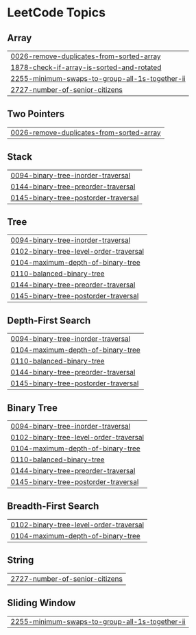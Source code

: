

<!---LeetCode Topics Start-->
# LeetCode Topics
## Array
|  |
| ------- |
| [0026-remove-duplicates-from-sorted-array](https://github.com/Swaru09/leetcode/tree/master/0026-remove-duplicates-from-sorted-array) |
| [1878-check-if-array-is-sorted-and-rotated](https://github.com/Swaru09/leetcode/tree/master/1878-check-if-array-is-sorted-and-rotated) |
| [2255-minimum-swaps-to-group-all-1s-together-ii](https://github.com/Swaru09/leetcode/tree/master/2255-minimum-swaps-to-group-all-1s-together-ii) |
| [2727-number-of-senior-citizens](https://github.com/Swaru09/leetcode/tree/master/2727-number-of-senior-citizens) |
## Two Pointers
|  |
| ------- |
| [0026-remove-duplicates-from-sorted-array](https://github.com/Swaru09/leetcode/tree/master/0026-remove-duplicates-from-sorted-array) |
## Stack
|  |
| ------- |
| [0094-binary-tree-inorder-traversal](https://github.com/Swaru09/leetcode/tree/master/0094-binary-tree-inorder-traversal) |
| [0144-binary-tree-preorder-traversal](https://github.com/Swaru09/leetcode/tree/master/0144-binary-tree-preorder-traversal) |
| [0145-binary-tree-postorder-traversal](https://github.com/Swaru09/leetcode/tree/master/0145-binary-tree-postorder-traversal) |
## Tree
|  |
| ------- |
| [0094-binary-tree-inorder-traversal](https://github.com/Swaru09/leetcode/tree/master/0094-binary-tree-inorder-traversal) |
| [0102-binary-tree-level-order-traversal](https://github.com/Swaru09/leetcode/tree/master/0102-binary-tree-level-order-traversal) |
| [0104-maximum-depth-of-binary-tree](https://github.com/Swaru09/leetcode/tree/master/0104-maximum-depth-of-binary-tree) |
| [0110-balanced-binary-tree](https://github.com/Swaru09/leetcode/tree/master/0110-balanced-binary-tree) |
| [0144-binary-tree-preorder-traversal](https://github.com/Swaru09/leetcode/tree/master/0144-binary-tree-preorder-traversal) |
| [0145-binary-tree-postorder-traversal](https://github.com/Swaru09/leetcode/tree/master/0145-binary-tree-postorder-traversal) |
## Depth-First Search
|  |
| ------- |
| [0094-binary-tree-inorder-traversal](https://github.com/Swaru09/leetcode/tree/master/0094-binary-tree-inorder-traversal) |
| [0104-maximum-depth-of-binary-tree](https://github.com/Swaru09/leetcode/tree/master/0104-maximum-depth-of-binary-tree) |
| [0110-balanced-binary-tree](https://github.com/Swaru09/leetcode/tree/master/0110-balanced-binary-tree) |
| [0144-binary-tree-preorder-traversal](https://github.com/Swaru09/leetcode/tree/master/0144-binary-tree-preorder-traversal) |
| [0145-binary-tree-postorder-traversal](https://github.com/Swaru09/leetcode/tree/master/0145-binary-tree-postorder-traversal) |
## Binary Tree
|  |
| ------- |
| [0094-binary-tree-inorder-traversal](https://github.com/Swaru09/leetcode/tree/master/0094-binary-tree-inorder-traversal) |
| [0102-binary-tree-level-order-traversal](https://github.com/Swaru09/leetcode/tree/master/0102-binary-tree-level-order-traversal) |
| [0104-maximum-depth-of-binary-tree](https://github.com/Swaru09/leetcode/tree/master/0104-maximum-depth-of-binary-tree) |
| [0110-balanced-binary-tree](https://github.com/Swaru09/leetcode/tree/master/0110-balanced-binary-tree) |
| [0144-binary-tree-preorder-traversal](https://github.com/Swaru09/leetcode/tree/master/0144-binary-tree-preorder-traversal) |
| [0145-binary-tree-postorder-traversal](https://github.com/Swaru09/leetcode/tree/master/0145-binary-tree-postorder-traversal) |
## Breadth-First Search
|  |
| ------- |
| [0102-binary-tree-level-order-traversal](https://github.com/Swaru09/leetcode/tree/master/0102-binary-tree-level-order-traversal) |
| [0104-maximum-depth-of-binary-tree](https://github.com/Swaru09/leetcode/tree/master/0104-maximum-depth-of-binary-tree) |
## String
|  |
| ------- |
| [2727-number-of-senior-citizens](https://github.com/Swaru09/leetcode/tree/master/2727-number-of-senior-citizens) |
## Sliding Window
|  |
| ------- |
| [2255-minimum-swaps-to-group-all-1s-together-ii](https://github.com/Swaru09/leetcode/tree/master/2255-minimum-swaps-to-group-all-1s-together-ii) |
<!---LeetCode Topics End-->